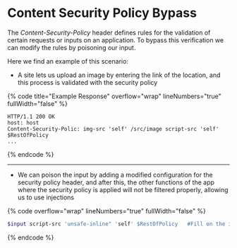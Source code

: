 # Content Security Policy Bypass

The _Content-Security-Policy_ header defines rules for the validation of certain requests or inputs on an application. To bypass this verification we can modify the rules by poisoning our input.

Here we find an example of this scenario:

* A site lets us upload an image by entering the link of the location, and this process is validated with the security policy

{% code title="Example Response" overflow="wrap" lineNumbers="true" fullWidth="false" %}
```http
HTTP/1.1 200 OK
host: host
Content-Security-Polic: img-src 'self' /src/image script-src 'self' $RestOfPolicy
...
```
{% endcode %}

***

* We can poison the input by adding a modified configuration for the security policy header, and after this, the other functions of the app where the security policy is applied will not be filtered properly, allowing us to use injections

{% code overflow="wrap" lineNumbers="true" fullWidth="false" %}
```bash
$input script-src 'unsafe-inline" 'self' $RestOfPolicy   #Fill on the image link
```
{% endcode %}
